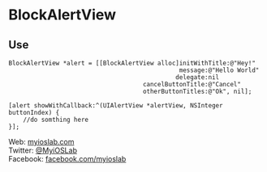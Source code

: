 BlockAlertView
==============

Use
--

```
BlockAlertView *alert = [[BlockAlertView alloc]initWithTitle:@"Hey!"
                                               message:@"Hello World"
                                              delegate:nil
                                     cancelButtonTitle:@"Cancel"
                                     otherButtonTitles:@"Ok", nil];
    
[alert showWithCallback:^(UIAlertView *alertView, NSInteger buttonIndex) {
    //do somthing here
}];
```

Web: [myioslab.com][1]  
Twitter: [@MyiOSLab][2]  
Facebook: [facebook.com/myioslab][3]  
  
  [1]: http://www.myioslab.com "MyiOSLab.com"
  [2]: http://twitter.com/myioslab "MyiOSLab on Twitter"
  [3]: http://www.facebook.com/myioslab "MyiOSLab on Facebook"
